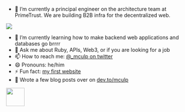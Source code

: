 - :telescope: I’m currently a principal engineer on the architecture team at PrimeTrust. We are building B2B infra for the decentralized web.

<img src="https://pbs.twimg.com/profile_banners/21530821/1624495379/1500x500">

- 🌱 I’m currently learning how to make backend web applications and databases go brrrr
- 💬 Ask me about Ruby, APIs, Web3, or if you are looking for a job
- 📫 How to reach me: [@_mculp on twitter](https://twitter.com/_mculp)
- 😄 Pronouns: he/him
- ⚡ Fun fact: [my first website](https://web.archive.org/web/20010601000000*/pages.prodigy.com/mattsarena)
- 📓 Wrote a few blog posts over on [dev.to/mculp](https://dev.to/mculp)

<img src="https://github.githubassets.com/images/mona-whisper.gif" height="50" width="50">
